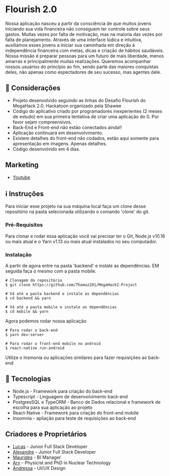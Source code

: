 # Flourish 2.0

Nossa aplicação nasceu a partir da consciência de que muitos jovens iniciando sua vida financeira não conseguem ter controle sobre seus gastos. Muitas vezes por falta de motivação, mas na maioria das vezes por falta de planejamento. Através de uma interface lúdica e intuitiva, auxiliamos esses jovens a iniciar sua caminhada em direção à independência financeira com metas, dicas e criação de hábitos saudáveis. Nossa missão é preparar pessoas para um futuro de mais liberdade, menos amarras e principalmente muitas realizações. Queremos acompanhar nossos usuários do princípio ao fim, sendo parte das maiores conquistas deles, não apenas como espectadores de seu sucesso, mas agentes dele.

## 📗 Considerações

* Projeto desenvolvido seguindo as linhas do Desafio Flourish do MegaHack 2.0, Hackatoon organizado pela Shawee
* Código do aplicativo criado por programadores inexperientes (2 meses de estudo) em sua primeira tentativa de criar uma aplicação do 0. Por favor sejam compreensivos.
* Back-End e Front-end não estão conectados ainda!!
* Aplicação continuará em desenvolvimento.
* Existem detalhes do front-end não codados, estão aqui somente para apresentação em imagens. Apenas detalhes.
* Código desenvolvido em 4 dias. 

## Marketing

* [Youtube](https://youtu.be/UXM2y1QNzXc)

## ℹ️ Instruções

Para iniciar esse projeto na sua máquina local faça um clone desse repositório na pasta selecionada utilizando o comando 'clone' do git.

### Pré-Requisitos

Para clonar e rodar essa aplicação você vai precisar ter o Git, Node.js v10.16 ou mais atual e o Yarn v1.13 ou mais atual instalados no seu computador.

### Instalação

A partir de agora entre na pasta 'backend' e instale as dependências. EM seguida faça o mesmo com a pasta mobile.

```
# Clonagem do repositório
$ git clone https://github.com/Thomaz201/MegaHack2-Project

# Vá até a pasta backend e instale as dependências
$ cd backend && yarn

# Vá até a pasta mobile e instale as dependências
$ cd mobile && yarn
```
Agora podemos rodar nossa aplicação

```
# Para rodar o back-end
$ yarn dev:server

# Para rodar o front-end mobile no android
$ react-native run-android
```

Utilize o Insmonia ou aplicações similares para fazer requisições ao back-end

## 🚀 Tecnologias

* Node.js - Framework para criação do back-end
* Typescript - Linguagem de desenvolvimento back-end
* PostgresSQL e TypeORM - Banco de Dados relacional e framework de escolha para sua aplicação ao projeto 
* React-Native - Framework para criação do front-end mobile
* Insomnia - apliação para teste de requisições ao back-end

## Criadores e Proprietários

* [Lucas](https://www.linkedin.com/in/lucas-thomaz-ribeiro-a5ab761a7/) - Junior Full Stack Developer
* [Alexandre](https://www.linkedin.com/in/alexandre-kovaleski-rocha-a42960161/) - Junior Full Stack Developer
* [Maurides](https://www.linkedin.com/in/maurides-carlos-oliveira-j%C3%BAnior-3b8aab156/) - BI Manager
* [Ary](https://www.linkedin.com/in/ary-dr-6a125116/) -  Physicist and PhD in Nuclear Technology
* [Andressa](https://www.linkedin.com/in/andressa-kanashiro/) - UI/UX Design


